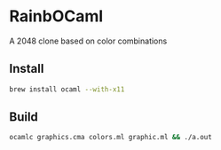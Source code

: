 RainbOCaml
==========

A 2048 clone based on color combinations

## Install

```sh
brew install ocaml --with-x11
```

## Build

```sh
ocamlc graphics.cma colors.ml graphic.ml && ./a.out
```

